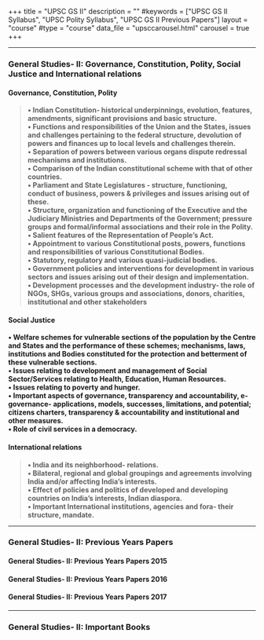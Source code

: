 +++
title = "UPSC GS II"
description = ""
#keywords = ["UPSC GS II Syllabus", "UPSC Polity Syllabus", "UPSC GS II Previous Papers"]
layout = "course"
#type = "course"
data_file = "upsccarousel.html"
carousel = true
+++


___

### General Studies- II: Governance, Constitution, Polity, Social Justice and International relations


#### Governance, Constitution, Polity
> **•	Indian Constitution- historical underpinnings, evolution, features, amendments, significant provisions and basic structure.  
•	Functions and responsibilities of the Union and the States, issues and challenges pertaining to the federal structure, devolution of powers and finances up to local levels and challenges therein.  
•	Separation of powers between various organs dispute redressal mechanisms and institutions.  
•	Comparison of the Indian constitutional scheme with that of other countries.  
•	Parliament and State Legislatures - structure, functioning, conduct of business, powers & privileges and issues arising out of these.  
•	Structure, organization and functioning of the Executive and the Judiciary Ministries and Departments of the Government; pressure groups and formal/informal associations and their role in the Polity.  
•	Salient features of the Representation of People’s Act.  
•	Appointment to various Constitutional posts, powers, functions and responsibilities of various Constitutional Bodies.  
•	Statutory, regulatory and various quasi-judicial bodies.  
•	Government policies and interventions for development in various sectors and issues arising out of their design and implementation.  
•	Development processes and the development industry- the role of NGOs, SHGs, various groups and associations, donors, charities, institutional and other stakeholders**  

#### Social Justice
>
**•	Welfare schemes for vulnerable sections of the population by the Centre and States and the performance of these schemes; mechanisms, laws, institutions and Bodies constituted for the protection and betterment of these vulnerable sections.  
•	Issues relating to development and management of Social Sector/Services relating to Health, Education, Human Resources.  
•	Issues relating to poverty and hunger.  
•	Important aspects of governance, transparency and accountability, e-governance- applications, models, successes, limitations, and potential; citizens charters, transparency & accountability and institutional and other measures.  
•	Role of civil services in a democracy.**  

#### International relations
> **•	India and its neighborhood- relations.  
•	Bilateral, regional and global groupings and agreements involving India and/or affecting India’s interests.  
•	Effect of policies and politics of developed and developing countries on India’s interests, Indian diaspora.  
•	Important International institutions, agencies and fora- their structure, mandate.**  

***

### General Studies- II: Previous Years Papers
>
#### General Studies- II: Previous Years Papers 2015  
#### General Studies- II: Previous Years Papers 2016  
#### General Studies- II: Previous Years Papers 2017  

***

### General Studies- II: Important Books


